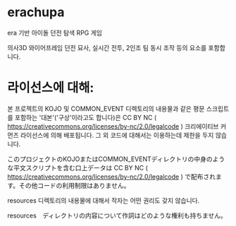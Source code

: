 # erachupa
era 기반 아이돌 던전 탐색 RPG 게임

의사3D 와이어프레임 던전 묘사, 실시간 전투, 2인조 팀 동시 조작 등의 요소를 포함합니다.

# 라이선스에 대해:
본 프로젝트의 KOJO 및 COMMON_EVENT 디렉토리의 내용물과 같은 평문 스크립트를 포함하는 '대본'('구상'이라고도 합니다)은 CC BY NC ( https://creativecommons.org/licenses/by-nc/2.0/legalcode ) 크리에이티브 커먼즈 라이선스에 의해 배포됩니다. 그 외 코드에 대해서는 이용하는데 제한을 두지 않습니다.

このプロジェクトのKOJOまたはCOMMON_EVENTディレクトリの中身のような平文スクリプトを含む口上データは CC BY NC ( https://creativecommons.org/licenses/by-nc/2.0/legalcode ) で配布されます。その他コードの利用制限はありません。

resources 디렉토리의 내용물에 대해서 작자는 어떤 권리도 갖지 않습니다.

resources　ディレクトリの内容について作詞はどのような権利も持ちません。